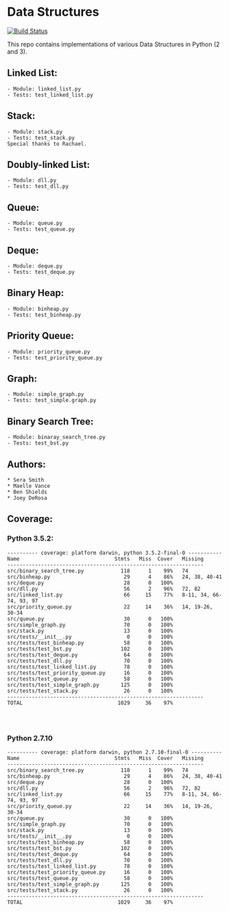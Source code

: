 # Data Structures
[![Build Status](https://travis-ci.org/ellezv/data_structures.svg?branch=bst_traversals)](https://travis-ci.org/ellezv/data_structures)

This repo contains implementations of various Data Structures in Python (2 and 3).

## Linked List:
    - Module: linked_list.py
    - Tests: test_linked_list.py

## Stack:
    - Module: stack.py
    - Tests: test_stack.py
    Special thanks to Rachael.

## Doubly-linked List:
    - Module: dll.py
    - Tests: test_dll.py

## Queue:
    - Module: queue.py
    - Tests: test_queue.py

## Deque:
    - Module: deque.py
    - Tests: test_deque.py

## Binary Heap:
    - Module: binheap.py
    - Tests: test_binheap.py

## Priority Queue:
    - Module: priority_queue.py
    - Tests: test_priority_queue.py

## Graph:
    - Module: simple_graph.py
    - Tests: test_simple.graph.py

## Binary Search Tree:
    - Module: binaray_search_tree.py
    - Tests: test_bst.py

## Authors:
    * Sera Smith
    * Maelle Vance
    * Ben Shields
    * Joey DeRosa

## Coverage:

### Python 3.5.2:
```
---------- coverage: platform darwin, python 3.5.2-final-0 -----------
Name                               Stmts   Miss  Cover   Missing
----------------------------------------------------------------
src/binary_search_tree.py            118      1    99%   74
src/binheap.py                        29      4    86%   24, 38, 40-41
src/deque.py                          28      0   100%
src/dll.py                            56      2    96%   72, 82
src/linked_list.py                    66     15    77%   8-11, 34, 66-74, 93, 97
src/priority_queue.py                 22     14    36%   14, 19-26, 30-34
src/queue.py                          30      0   100%
src/simple_graph.py                   70      0   100%
src/stack.py                          13      0   100%
src/tests/__init__.py                  0      0   100%
src/tests/test_binheap.py             58      0   100%
src/tests/test_bst.py                102      0   100%
src/tests/test_deque.py               64      0   100%
src/tests/test_dll.py                 70      0   100%
src/tests/test_linked_list.py         78      0   100%
src/tests/test_priority_queue.py      16      0   100%
src/tests/test_queue.py               58      0   100%
src/tests/test_simple_graph.py       125      0   100%
src/tests/test_stack.py               26      0   100%
----------------------------------------------------------------
TOTAL                               1029     36    97%


                  
```
### Python 2.7.10
```
---------- coverage: platform darwin, python 2.7.10-final-0 ----------
Name                               Stmts   Miss  Cover   Missing
----------------------------------------------------------------
src/binary_search_tree.py            118      1    99%   74
src/binheap.py                        29      4    86%   24, 38, 40-41
src/deque.py                          28      0   100%
src/dll.py                            56      2    96%   72, 82
src/linked_list.py                    66     15    77%   8-11, 34, 66-74, 93, 97
src/priority_queue.py                 22     14    36%   14, 19-26, 30-34
src/queue.py                          30      0   100%
src/simple_graph.py                   70      0   100%
src/stack.py                          13      0   100%
src/tests/__init__.py                  0      0   100%
src/tests/test_binheap.py             58      0   100%
src/tests/test_bst.py                102      0   100%
src/tests/test_deque.py               64      0   100%
src/tests/test_dll.py                 70      0   100%
src/tests/test_linked_list.py         78      0   100%
src/tests/test_priority_queue.py      16      0   100%
src/tests/test_queue.py               58      0   100%
src/tests/test_simple_graph.py       125      0   100%
src/tests/test_stack.py               26      0   100%
----------------------------------------------------------------
TOTAL                               1029     36    97%

```
